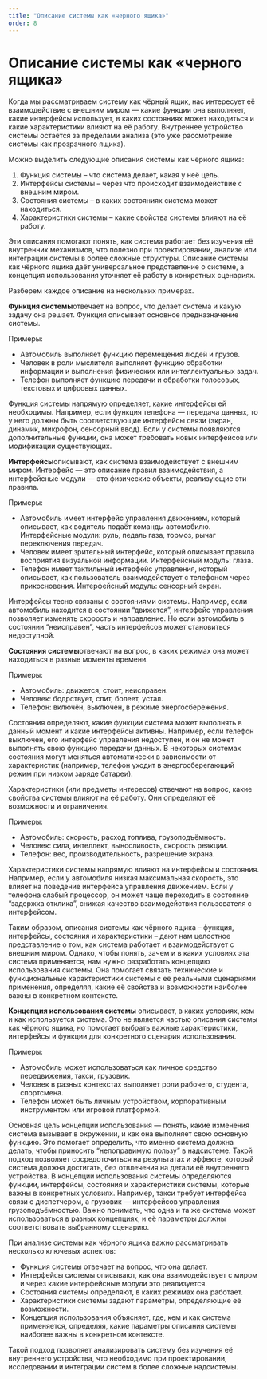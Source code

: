 ```yaml
---
title: "Описание системы как «черного ящика»"
order: 8
---
```


# Описание системы как «черного ящика»



Когда мы рассматриваем систему как чёрный ящик, нас интересует её взаимодействие с внешним миром — какие функции она выполняет, какие интерфейсы использует, в каких состояниях может находиться и какие характеристики влияют на её работу. Внутреннее устройство системы остаётся за пределами анализа (это уже рассмотрение системы как прозрачного ящика).

Можно выделить следующие описания системы как чёрного ящика:

1. Функция системы – что система делает, какая у неё цель.
2. Интерфейсы системы – через что происходит взаимодействие с внешним миром.
3. Состояния системы – в каких состояниях система может находиться.
4. Характеристики системы – какие свойства системы влияют на её работу.

Эти описания помогают понять, как система работает без изучения её внутренних механизмов, что полезно при проектировании, анализе или интеграции системы в более сложные структуры. Описание системы как чёрного ящика даёт универсальное представление о системе, а концепция использования уточняет её работу в конкретных сценариях.

Разберем каждое описание на нескольких примерах.

**Функция системы**отвечает на вопрос, что делает система и какую задачу она решает. Функция описывает основное предназначение системы.

Примеры:

* Автомобиль выполняет функцию перемещения людей и грузов.
* Человек в роли мыслителя выполняет функцию обработки информации и выполнения физических или интеллектуальных задач.
* Телефон выполняет функцию передачи и обработки голосовых, текстовых и цифровых данных.

Функция системы напрямую определяет, какие интерфейсы ей необходимы. Например, если функция телефона — передача данных, то у него должны быть соответствующие интерфейсы связи (экран, динамик, микрофон, сенсорный ввод). Если у системы появляются дополнительные функции, она может требовать новых интерфейсов или модификации существующих.

**Интерфейсы**описывают, как система взаимодействует с внешним миром. Интерфейс — это описание правил взаимодействия, а интерфейсные модули — это физические объекты, реализующие эти правила.

Примеры:

* Автомобиль имеет интерфейс управления движением, который описывает, как водитель подаёт команды автомобилю. Интерфейсные модули: руль, педаль газа, тормоз, рычаг переключения передач.
* Человек имеет зрительный интерфейс, который описывает правила восприятия визуальной информации. Интерфейсный модуль: глаза.
* Телефон имеет тактильный интерфейс управления, который описывает, как пользователь взаимодействует с телефоном через прикосновения. Интерфейсный модуль: сенсорный экран.

Интерфейсы тесно связаны с состояниями системы. Например, если автомобиль находится в состоянии “движется”, интерфейс управления позволяет изменять скорость и направление. Но если автомобиль в состоянии “неисправен”, часть интерфейсов может становиться недоступной.

**Состояния системы**отвечают на вопрос, в каких режимах она может находиться в разные моменты времени.

Примеры:

* Автомобиль: движется, стоит, неисправен.
* Человек: бодрствует, спит, болеет, устал.
* Телефон: включён, выключен, в режиме энергосбережения.

Состояния определяют, какие функции система может выполнять в данный момент и какие интерфейсы активны. Например, если телефон выключен, его интерфейс управления недоступен, и он не может выполнять свою функцию передачи данных. В некоторых системах состояния могут меняться автоматически в зависимости от характеристик (например, телефон уходит в энергосберегающий режим при низком заряде батареи).

Характеристики (или предметы интересов) отвечают на вопрос, какие свойства системы влияют на её работу. Они определяют её возможности и ограничения.

Примеры:

* Автомобиль: скорость, расход топлива, грузоподъёмность.
* Человек: сила, интеллект, выносливость, скорость реакции.
* Телефон: вес, производительность, разрешение экрана.

Характеристики системы напрямую влияют на интерфейсы и состояния. Например, если у автомобиля низкая максимальная скорость, это влияет на поведение интерфейса управления движением. Если у телефона слабый процессор, он может чаще переходить в состояние “задержка отклика”, снижая качество взаимодействия пользователя с интерфейсом.

Таким образом, описания системы как чёрного ящика – функция, интерфейсы, состояния и характеристики – дают нам целостное представление о том, как система работает и взаимодействует с внешним миром. Однако, чтобы понять, зачем и в каких условиях эта система применяется, нам нужно разработать концепцию использования системы. Она помогает связать технические и функциональные характеристики системы с её реальными сценариями применения, определяя, какие её свойства и возможности наиболее важны в конкретном контексте.

**Концепция использования системы** описывает, в каких условиях, кем и как используется система. Это не является частью описания системы как чёрного ящика, но помогает выбрать важные характеристики, интерфейсы и функции для конкретного сценария использования.

Примеры:

* Автомобиль может использоваться как личное средство передвижения, такси, грузовик.
* Человек в разных контекстах выполняет роли рабочего, студента, спортсмена.
* Телефон может быть личным устройством, корпоративным инструментом или игровой платформой.

Основная цель концепции использования — понять, какие изменения система вызывает в окружении, и как она выполняет свою основную функцию. Это помогает определить, что именно система должна делать, чтобы приносить “непоправимую пользу” в надсистеме. Такой подход позволяет сосредоточиться на результатах и эффекте, который система должна достигать, без отвлечения на детали её внутреннего устройства. В концепции использования системы определяются функции, интерфейсы, состояния и характеристики системы, которые важны в конкретных условиях. Например, такси требует интерфейса связи с диспетчером, а грузовик — интерфейсов управления грузоподъёмностью. Важно понимать, что одна и та же система может использоваться в разных концепциях, и её параметры должны соответствовать выбранному сценарию.

При анализе системы как чёрного ящика важно рассматривать несколько ключевых аспектов:

* Функция системы отвечает на вопрос, что она делает.
* Интерфейсы системы описывают, как она взаимодействует с миром и через какие интерфейсные модули это реализуется.
* Состояния системы определяют, в каких режимах она работает.
* Характеристики системы задают параметры, определяющие её возможности.
* Концепция использования объясняет, где, кем и как система применяется, определяя, какие параметры описания системы наиболее важны в конкретном контексте.

Такой подход позволяет анализировать систему без изучения её внутреннего устройства, что необходимо при проектировании, исследовании и интеграции систем в более сложные надсистемы.


